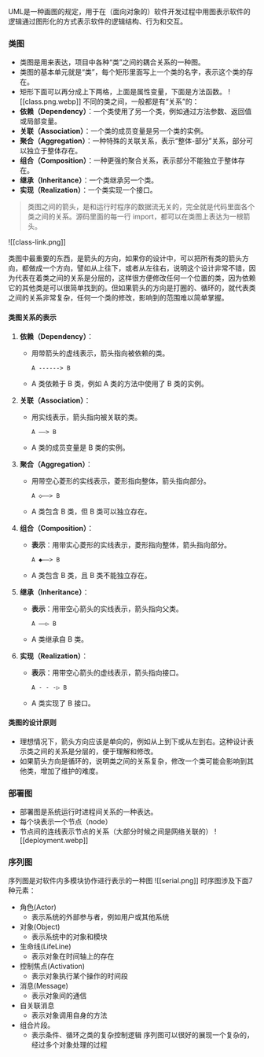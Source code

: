 UML是一种画图的规定，用于在（面向对象的）软件开发过程中用图表示软件的逻辑通过图形化的方式表示软件的逻辑结构、行为和交互。
### 类图
- 类图是用来表达，项目中各种“类”之间的耦合关系的一种图。
- 类图的基本单元就是“类”，每个矩形里面写上一个类的名字，表示这个类的存在。
- 矩形下面可以再分成上下两格，上面是属性变量，下面是方法函数。
![[class.png.webp]]
不同的类之间，一般都是有“关系”的：
- **依赖（Dependency）**：一个类使用了另一个类，例如通过方法参数、返回值或局部变量。
- **关联（Association）**：一个类的成员变量是另一个类的实例。
- **聚合（Aggregation）**：一种特殊的关联关系，表示“整体-部分”关系，部分可以独立于整体存在。
- **组合（Composition）**：一种更强的聚合关系，表示部分不能独立于整体存在。
- **继承（Inheritance）**：一个类继承另一个类。
- **实现（Realization）**：一个类实现一个接口。

> 类图之间的箭头，是和运行时程序的数据流无关的，完全就是代码里面各个类之间的关系。源码里面的每一行 import，都可以在类图上表达为一根箭头。



![[class-link.png]]

类图中最重要的东西，是箭头的方向，如果你的设计中，可以把所有类的箭头方向，都做成一个方向，譬如从上往下，或者从左往右，说明这个设计非常不错，因为代表在着类之间的关系是分层的，这样很方便修改任何一个位置的类，因为依赖它的其他类是可以很简单找到的。但如果箭头的方向是打圈的、循环的，就代表类之间的关系非常复杂，任何一个类的修改，影响到的范围难以简单掌握。
#### 类图关系的表示
1. **依赖（Dependency）**：
   - 用带箭头的虚线表示，箭头指向被依赖的类。
     ```
     A ------> B
     ```
   - A 类依赖于 B 类，例如 A 类的方法中使用了 B 类的实例。

2. **关联（Association）**：
   - 用实线表示，箭头指向被关联的类。
     ```
     A ——> B
     ```
   - A 类的成员变量是 B 类的实例。

3. **聚合（Aggregation）**：
   - 用带空心菱形的实线表示，菱形指向整体，箭头指向部分。
     ```
     A ◇——> B
     ```
   - A 类包含 B 类，但 B 类可以独立存在。

4. **组合（Composition）**：
   - **表示**：用带实心菱形的实线表示，菱形指向整体，箭头指向部分。
     ```
     A ◆——> B
     ```
   - A 类包含 B 类，且 B 类不能独立存在。

5. **继承（Inheritance）**：
   - **表示**：用带空心箭头的实线表示，箭头指向父类。
     ```
     A ——▷ B
     ```
   - A 类继承自 B 类。

6. **实现（Realization）**：
   - **表示**：用带空心箭头的虚线表示，箭头指向接口。
     ```
     A - - -▷ B
     ```
   - A 类实现了 B 接口。

#### 类图的设计原则
- 理想情况下，箭头方向应该是单向的，例如从上到下或从左到右。这种设计表示类之间的关系是分层的，便于理解和修改。
- 如果箭头方向是循环的，说明类之间的关系复杂，修改一个类可能会影响到其他类，增加了维护的难度。


### 部署图
- 部署图是系统运行时进程间关系的一种表达。
- 每个块表示一个节点（node）
- 节点间的连线表示节点的关系（大部分时候之间是网络关联的）
![[deployment.webp]]

### 序列图
序列图是对软件内多模块协作进行表示的一种图
![[serial.png]]
时序图涉及下面7种元素：
- 角色(Actor)
	- 表示系统的外部参与者，例如用户或其他系统
- 对象(Object)
	- 表示系统中的对象和模块
- 生命线(LifeLine)
	- 表示对象在时间轴上的存在
- 控制焦点(Activation)
	- 表示对象执行某个操作的时间段
- 消息(Message)
	- 表示对象间的通信
- 自关联消息
	- 表示对象调用自身的方法
- 组合片段。
	- 表示条件、循环之类的复杂控制逻辑
序列图可以很好的展现一个复杂的，经过多个对象处理的过程